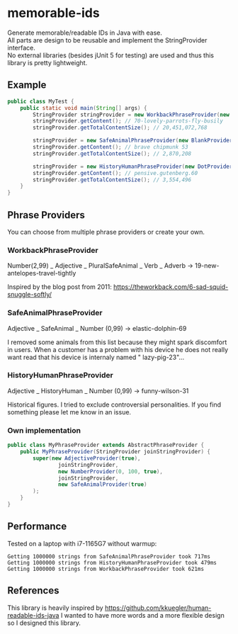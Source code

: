 # memorable-ids

Generate memorable/readable IDs in Java with ease.  
All parts are design to be reusable and implement the StringProvider interface.  
No external libraries (besides jUnit 5 for testing) are used and thus this library is pretty lightweight.

## Example

```java
public class MyTest {
    public static void main(String[] args) {
        StringProvider stringProvider = new WorkbackPhraseProvider(new HyphenProvider());
        stringProvider.getContent(); // 70-lovely-parrots-fly-busily
        stringProvider.getTotalContentSize(); // 20,451,072,768

        stringProvider = new SafeAnimalPhraseProvider(new BlankProvider());
        stringProvider.getContent(); // brave chipmunk 53
        stringProvider.getTotalContentSize(); // 2,870,208

        stringProvider = new HistoryHumanPhraseProvider(new DotProvider());
        stringProvider.getContent(); // pensive.gutenberg.60
        stringProvider.getTotalContentSize(); // 3,554,496
    }
}

```

## Phrase Providers

You can choose from multiple phrase providers or create your own.

### WorkbackPhraseProvider

Number(2,99) _ Adjective _ PluralSafeAnimal _ Verb _ Adverb -> 19-new-antelopes-travel-tightly

Inspired by the blog post from 2011: https://theworkback.com/6-sad-squid-snuggle-softly/

### SafeAnimalPhraseProvider

Adjective _ SafeAnimal _ Number (0,99) -> elastic-dolphin-69

I removed some animals from this list because they might spark discomfort in users.
When a customer has a problem with his device he does not really want read that his device is internaly named "
lazy-pig-23"...

### HistoryHumanPhraseProvider

Adjective _ HistoryHuman _ Number (0,99) -> funny-wilson-31

Historical figures. I tried to exclude controversial personalities. If you find something please let me know in an
issue.

### Own implementation

```java
public class MyPhraseProvider extends AbstractPhraseProvider {
    public MyPhraseProvider(StringProvider joinStringProvider) {
        super(new AdjectiveProvider(true),
                joinStringProvider,
                new NumberProvider(0, 100, true),
                joinStringProvider,
                new SafeAnimalProvider(true)
        );
    }
}
```

## Performance

Tested on a laptop with i7-1165G7 without warmup:

```
Getting 1000000 strings from SafeAnimalPhraseProvider took 717ms
Getting 1000000 strings from HistoryHumanPhraseProvider took 479ms
Getting 1000000 strings from WorkbackPhraseProvider took 621ms
```

## References

This library is heavily inspired by https://github.com/kkuegler/human-readable-ids-java
I wanted to have more words and a more flexible design so I designed this library.